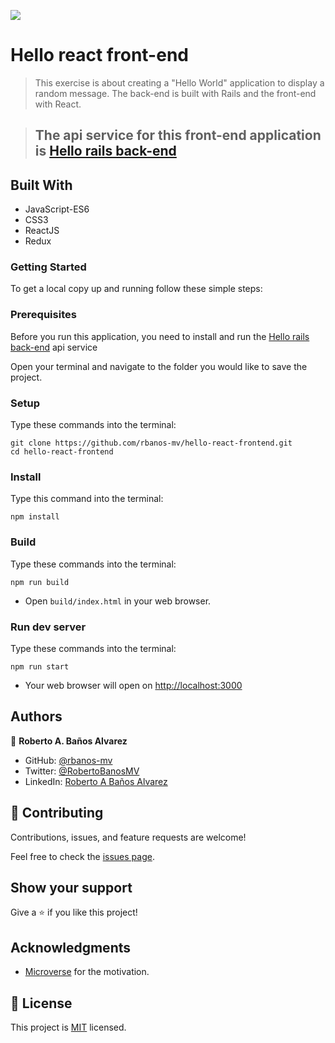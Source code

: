 ![](https://img.shields.io/badge/Microverse-blueviolet)

# Hello react front-end

> This exercise is about creating a "Hello World" application to display a random message. The back-end is built with Rails and the front-end with React.

> ## The api service for this front-end application is [Hello rails back-end](https://github.com/rbanos-mv/hello-rails-backend)

## Built With

- JavaScript-ES6
- CSS3
- ReactJS
- Redux

### Getting Started

To get a local copy up and running follow these simple steps:

### Prerequisites

Before you run this application, you need to install and run the [Hello rails back-end](https://github.com/rbanos-mv/hello-rails-backend) api service

Open your terminal and navigate to the folder you would like to save the project.

### Setup

Type these commands into the terminal:

```
git clone https://github.com/rbanos-mv/hello-react-frontend.git
cd hello-react-frontend
```

### Install

Type this command into the terminal:

```
npm install
```

### Build

Type these commands into the terminal:

```
npm run build
```

- Open `build/index.html` in your web browser.

### Run dev server

Type these commands into the terminal:

```
npm run start
```

- Your web browser will open on [http://localhost:3000](http://localhost:3000)

## Authors

👤 **Roberto A. Baños Alvarez**

- GitHub: [@rbanos-mv](https://github.com/rbanos-mv)
- Twitter: [@RobertoBanosMV](https://twitter.com/RobertoBanosMV)
- LinkedIn: [Roberto A Baños Alvarez](https://linkedin.com/in/roberto-a-baños-alvarez-500766234)

## 🤝 Contributing

Contributions, issues, and feature requests are welcome!

Feel free to check the [issues page](../../issues/).

## Show your support

Give a ⭐️ if you like this project!

## Acknowledgments

- [Microverse](https://www.microverse.org/) for the motivation.

## 📝 License

This project is [MIT](./MIT.md) licensed.
